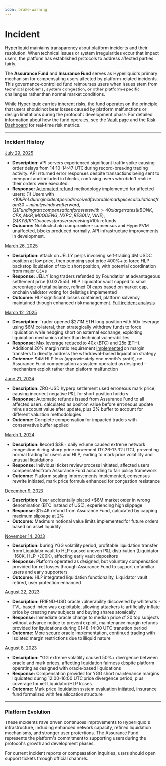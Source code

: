 ```yaml
---
icon: brake-warning
---
```


# Incident

Hyperliquid maintains transparency about platform incidents and their resolution. When technical issues or system irregularities occur that impact users, the platform has established protocols to address affected parties fairly.

The **Assurance Fund** and **Insurance Fund** serves as Hyperliquid's primary mechanism for compensating users affected by platform-related incidents. This governance-controlled fund reimburses users when issues stem from technical problems, system congestion, or other platform-specific challenges rather than normal market conditions.

While Hyperliquid carries [inherent risks](https://hyperliquid.gitbook.io/hyperliquid-docs/risks), the fund operates on the principle that users should not bear losses caused by platform malfunctions or design limitations during the protocol's development phase. For detailed information about how the fund operates, see the [Vault](../../../architecture/hypercore/vault.md#id-2.-protocol-vaults-assistance-fund-af) page and the [Risk Dashboard](https://data.asxn.xyz/dashboard/hl-risk-metrics) for real-time risk metrics.

***

### Incident History

[July 29, 2025](https://x.com/Sakrexer/status/1950552205305815398)

* **Description:** API servers experienced significant traffic spike causing order delays from 14:10-14:47 UTC during record-breaking trading activity. API returned error responses despite transactions being sent to mempool and included in blocks, confusing users who didn't realize their orders were executed
* **Response:** [Automated refund](https://x.com/pana067/status/1952295385713541318) methodology implemented for affected users: (1) Users with <$10k PnL during incident period received favorable mark price calculations from 30-minute window afterward, (2) Funding rate compensation for assets with >40x larger rates (kBONK, CFX, MKR, MOODENG, NXPC, RESOLV, VINE), (3) KYB/KYC process for users receiving ≥$10k refunds
* **Outcome:** No blockchain compromise - consensus and HyperEVM unaffected, blocks produced normally. API infrastructure improvements in development.

[March 26, 2025](https://x.com/HyperliquidX/status/1905319339991204263)

* **Description:** Attack on JELLY perps involving self-trading 4M USDC position at low price, then pumping spot price 400%+ to force HLP backstop liquidation of toxic short position, with potential coordination from major CEXs
* **Response:** JELLY long traders refunded by Foundation at advantageous settlement price (0.037555). HLP Liquidator vault capped to small percentage of total balance, refined OI caps based on market cap, onchain validator voting for delistings implemented
* **Outcome:** HLP significant losses contained, platform solvency maintained through enhanced risk management. [Full incident analysis](2025-26-03.md)

[March 12, 2025](https://x.com/threesigmaxyz/status/1899798137000145067)

* **Description:** Trader opened $271M ETH long position with 50x leverage using $6M collateral, then strategically withdrew funds to force liquidation while hedging short on external exchange, exploiting liquidation mechanics rather than technical vulnerabilities
* **Response:** Max leverage reduced to 40x (BTC) and 25x (ETH). Additional 20% margin ratio requirement [implemented](https://x.com/HyperliquidX/status/1900199063880171578) on margin transfers to directly address the withdrawal-based liquidation strategy
* **Outcome:** $4M HLP loss (approximately one month's profit), no Assurance Fund compensation as system operated as designed - mechanism exploit rather than platform malfunction

[June 21, 2024](https://discord.com/channels/1029781241702129716/1030197017655394447/1253396026753028138)

* **Description:** ZRO-USD hyperp settlement used erroneous mark price, causing incorrect negative P\&L for short position holders
* **Response:** Automatic refunds issued from Assurance Fund to all affected users, calculated as position value before erroneous update minus account value after update, plus 2% buffer to account for different valuation methodologies
* **Outcome:** Complete compensation for impacted traders with conservative buffer applied

[March 1, 2024](https://discord.com/channels/1029781241702129716/1030197017655394447/1212840955980550256)

* **Description:** Record $3B+ daily volume caused extreme network congestion during sharp price movement (17:26-17:32 UTC), preventing normal trading for users and HLP, leading to mark price volatility and unusual liquidations
* **Response:** Individual ticket review process initiated, affected users compensated from Assurance Fund according to fair policy framework
* **Outcome:** Platform scaling improvements implemented, consensus rewrite initiated, mark price formula enhanced for congestion resistance

[December 9, 2023](https://discord.com/channels/1029781241702129716/1030197017655394447/1182798702415462492)

* **Description:** User accidentally placed >$6M market order in wrong denomination (BTC instead of USD), experiencing high slippage
* **Response:** $15.4K refund from Assurance Fund, calculated by capping maximum slippage at 2%
* **Outcome:** Maximum notional value limits implemented for future orders based on asset liquidity

[November 14, 2023](https://discord.com/channels/1029781241702129716/1030197017655394447/1173693112913231902)

* **Description:** During YGG volatility period, profitable liquidation transfer from Liquidator vault to HLP caused uneven P\&L distribution (Liquidator -160K, HLP +200K), affecting early vault depositors
* **Response:** Platform operated as designed, but voluntary compensation provided for net losses through Assurance Fund to support unfamiliar users and early supporters
* **Outcome:** HLP integrated liquidation functionality, Liquidator vault retired, user protection enhanced

[August 22, 2023](https://x.com/HyperliquidX/status/1695102033437544783)

* **Description:** FRIEND-USD oracle vulnerability discovered by whitehats - TVL-based index was exploitable, allowing attackers to artificially inflate price by creating new subjects and buying shares atomically
* **Response:** Immediate oracle change to median price of 20 top subjects without advance notice to prevent exploit, maintenance margin refunds provided for liquidations during 01:48-14:00 UTC transition period
* **Outcome:** More secure oracle implementation, continued trading with isolated margin restrictions due to illiquid nature

[August 8, 2023](https://discord.com/channels/1029781241702129716/1030197017655394447/1138260805863874590)

* **Description:** YGG extreme volatility caused 50%+ divergence between oracle and mark prices, affecting liquidation fairness despite platform operating as designed with oracle-based liquidations
* **Response:** Compensation provided for YGG short maintenance margins liquidated during 12:00-16:00 UTC price divergence period, plus coverage for net Liquidator/HLP losses
* **Outcome:** Mark price liquidation system evaluation initiated, insurance fund formalized with fee allocation structure

***

### Platform Evolution

These incidents have driven continuous improvements to Hyperliquid's infrastructure, including enhanced network capacity, refined liquidation mechanisms, and stronger user protections. The Assurance Fund represents the platform's commitment to supporting users during the protocol's growth and development phases.

For current incident reports or compensation inquiries, users should open support tickets through official channels.
